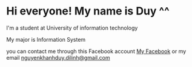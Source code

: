 # Hi everyone! My name is Duy ^^

I'm a student at University of information technology

My major is Information System

you can contact me through this Facebook account [My Facebook](https://www.facebook.com/nguyenkhanhduy.dilinh) or my email nguyenkhanhduy.dilinh@gmail.com
